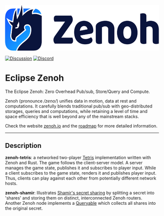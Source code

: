 <img src="https://raw.githubusercontent.com/eclipse-zenoh/zenoh/master/zenoh-dragon.png" height="150">

[![Discussion](https://img.shields.io/badge/discussion-on%20github-blue)](https://github.com/eclipse-zenoh/roadmap/discussions)
[![Discord](https://img.shields.io/badge/chat-on%20discord-blue)](https://discord.gg/2GJ958VuHs)

# Eclipse Zenoh

The Eclipse Zenoh: Zero Overhead Pub/sub, Store/Query and Compute.

Zenoh (pronounce _/zeno/_) unifies data in motion, data at rest and computations. It carefully blends traditional pub/sub with geo-distributed storages, queries and computations, while retaining a level of time and space efficiency that is well beyond any of the mainstream stacks.

Check the website [zenoh.io](http://zenoh.io) and the [roadmap](https://github.com/eclipse-zenoh/roadmap) for more detailed information.

-------------------------------

## Description

<!-- TODO: Add pictures -->

**zenoh-tetris**: a networked two-player
[Tetris](https://en.wikipedia.org/wiki/Tetris) implementation written with Zenoh
and Rust. The game follows the client-server model. A server manages the game
state, publishes it and subscribes to player input. While a client subscribes to
the game state, renders it and publishes player input. Thus, clients can play
against each other from potentially different network hosts.

**zenoh-shamir**: Illustrates [Shamir's secret
sharing](https://en.wikipedia.org/wiki/Shamir%27s_Secret_Sharing) by splitting a
secret into 'shares' and storing them on distinct, interconnected Zenoh routers.
Another Zenoh node implements a
[Queryable](https://zenoh.io/docs/manual/abstractions/#queryable) which collects
all shares into the original secret.
